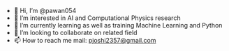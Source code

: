 - 👋 Hi, I’m @pawan054
- 👀 I’m interested in AI and Computational Physics research
- 🌱 I’m currently learning as well as training Machine Learning and Python
- 💞️ I’m looking to collaborate on related field
- 📫 How to reach me mail: pjoshi2357@gmail.com

<!---
pawan054/pawan054 is a ✨ special ✨ repository because its `README.md` (this file) appears on your GitHub profile.
You can click the Preview link to take a look at your changes.
--->

